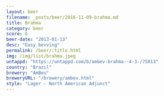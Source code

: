 ```yaml
---
layout: beer
filename: _posts/beer/2016-11-09-brahma.md
title: Brahma
category: beer
score: 6
beer-date: "2013-01-13"
desc: "Easy bevving"
permalink: /beer/:title.html
img: /img/list/brahma.jpeg
untappd: "https://untappd.com/b/ambev-brahma--4-3-/75813"
country: "Brazil"
brewery: "AmBev"
breweryURL: "/brewery/ambev.html"
style: "Lager - North American Adjunct"
---
```

